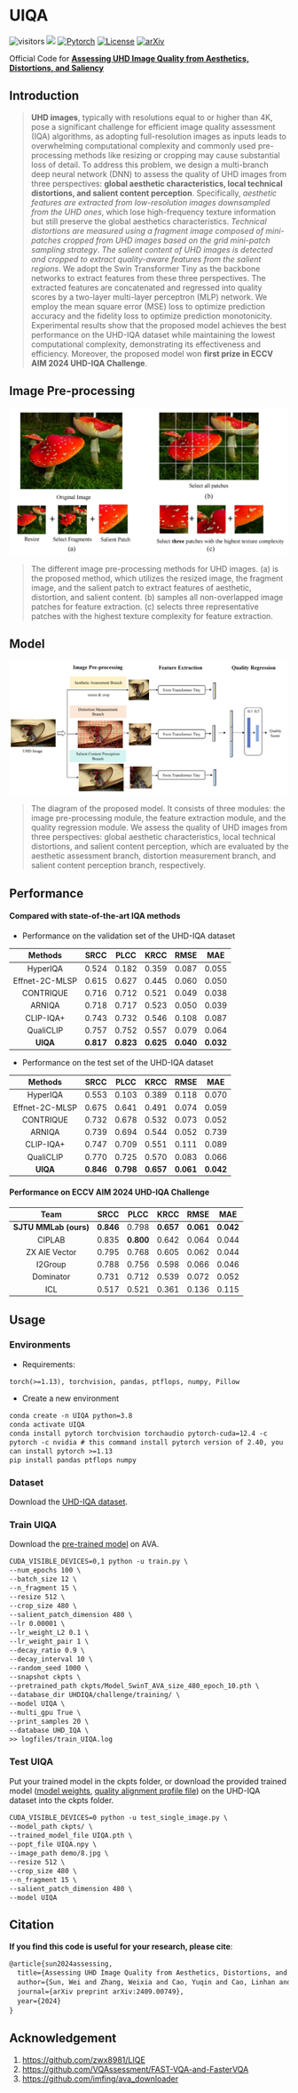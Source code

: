 # UIQA

![visitors](https://visitor-badge.laobi.icu/badge?page_id=sunwei925/UIQA) [![](https://img.shields.io/github/stars/sunwei925/UIQA)](https://github.com/sunwei925/UIQA)
[![Pytorch](https://img.shields.io/badge/PyTorch-1.13%2B-brightgree?logo=PyTorch)](https://pytorch.org/)
[![License](https://img.shields.io/badge/License-Apache%202.0-blue.svg)](https://github.com/sunwei925/UIQA)
[![arXiv](https://img.shields.io/badge/build-paper-red?logo=arXiv&label=arXiv)](https://arxiv.org/abs/2409.00749)

Official Code for **[Assessing UHD Image Quality from Aesthetics, Distortions, and Saliency](https://arxiv.org/abs/2409.00749)**

## Introduction
> **UHD images**, typically with resolutions equal to or higher than 4K, pose a significant challenge for efficient image quality assessment (IQA) algorithms, as adopting full-resolution images as inputs leads to overwhelming computational complexity and commonly used pre-processing methods like resizing or cropping may cause substantial loss of detail. To address this problem, we design a multi-branch deep neural network (DNN) to assess the quality of UHD images from three perspectives: **global aesthetic characteristics, local technical distortions, and salient content perception**. Specifically, *aesthetic features are extracted from low-resolution images downsampled from the UHD ones*, which lose high-frequency texture information but still preserve the global aesthetics characteristics. *Technical distortions are measured using a fragment image composed of mini-patches cropped from UHD images based on the grid mini-patch sampling strategy*. *The salient content of UHD images is detected and cropped to extract quality-aware features from the salient regions*. We adopt the Swin Transformer Tiny as the backbone networks to extract features from these three perspectives. The extracted features are concatenated and regressed into quality scores by a two-layer multi-layer perceptron (MLP) network. We employ the mean square error (MSE) loss to optimize prediction accuracy and the fidelity loss to optimize prediction monotonicity. Experimental results show that the proposed model achieves the best performance on the UHD-IQA dataset while maintaining the lowest computational complexity, demonstrating its effectiveness and efficiency. Moreover, the proposed model won **first prize in ECCV AIM 2024 UHD-IQA Challenge**.

## Image Pre-processing
![Image Pre-processing Figure](./figures/UHD_Image_Preprecessing.PNG)

> The different image pre-processing methods for UHD images. (a) is the proposed method, which utilizes the resized image, the fragment image, and the salient patch to extract features of aesthetic, distortion, and salient content. (b) samples all non-overlapped image patches for feature extraction. (c) selects three representative patches with the highest texture complexity for feature extraction.

## Model
![Model Figure](./figures/framework_UHD_IQA.PNG)

> The diagram of the proposed model. It consists of three modules: the image pre-processing module, the feature extraction module, and the quality regression module. We assess the quality of UHD images from three perspectives: global aesthetic characteristics, local technical distortions, and salient content perception, which are evaluated by the aesthetic assessment branch, distortion measurement branch, and salient content perception branch, respectively.

<!-- ## Computationl Complexity
![Computationl Complexity](./figures/macs.PNG) -->

## Performance
#### Compared with state-of-the-art IQA methods
- Performance on the validation set of the UHD-IQA dataset

| Methods | SRCC | PLCC | KRCC | RMSE | MAE |
| :---: | :---:| :---:|:---: |:---: |:---: |
|HyperIQA|0.524|0.182| 0.359|0.087| 0.055|
|Effnet-2C-MLSP|0.615| 0.627|0.445|0.060|0.050|
|CONTRIQUE|0.716| 0.712|0.521|0.049|0.038|
|ARNIQA|0.718|0.717|0.523| 0.050|0.039|
|CLIP-IQA+|0.743|0.732| 0.546| 0.108|0.087|
|QualiCLIP|0.757|0.752|0.557|0.079|0.064|
|**UIQA**|**0.817**| **0.823**| **0.625**|**0.040**| **0.032**|

- Performance on the test set of the UHD-IQA dataset

| Methods | SRCC | PLCC | KRCC | RMSE | MAE |
| :---: | :---:| :---:|:---: |:---: |:---: |
|HyperIQA|0.553| 0.103| 0.389|0.118|0.070 |
|Effnet-2C-MLSP|0.675|0.641 | 0.491|0.074|0.059|
|CONTRIQUE|0.732| 0.678|0.532| 0.073|0.052|
|ARNIQA|0.739|0.694|0.544|  0.052|0.739|
|CLIP-IQA+|0.747| 0.709| 0.551| 0.111| 0.089|
|QualiCLIP|0.770|0.725|0.570|0.083|0.066|
|**UIQA**|**0.846**|  **0.798**|**0.657**|**0.061**| **0.042**|










#### Performance on ECCV AIM 2024 UHD-IQA Challenge
| Team | SRCC | PLCC | KRCC | RMSE | MAE |
| :---: | :---:| :---:|:---: |:---: |:---: |
| **SJTU MMLab (ours)** | **0.846** | 0.798 | **0.657** |  **0.061** | **0.042** |
| CIPLAB | 0.835 | **0.800** |  0.642 |   0.064 | 0.044 |
| ZX AIE Vector | 0.795 | 0.768 | 0.605  | 0.062 | 0.044 |
| I2Group | 0.788 | 0.756 | 0.598  | 0.066 | 0.046 |
| Dominator | 0.731 | 0.712 | 0.539  | 0.072 |  0.052 |
|ICL|0.517| 0.521|0.361| 0.136| 0.115|

## Usage
### Environments
- Requirements:
```
torch(>=1.13), torchvision, pandas, ptflops, numpy, Pillow
```
- Create a new environment
```
conda create -n UIQA python=3.8
conda activate UIQA 
conda install pytorch torchvision torchaudio pytorch-cuda=12.4 -c pytorch -c nvidia # this command install pytorch version of 2.40, you can install pytorch >=1.13
pip install pandas ptflops numpy
```

### Dataset
Download the [UHD-IQA dataset](https://database.mmsp-kn.de/uhd-iqa-benchmark-database.html).

### Train UIQA

Download the [pre-trained model](https://www.dropbox.com/scl/fi/dk6co7hqquxpuq1nh04gf/Model_SwinT_AVA_epoch_10.pth?rlkey=tp13fdewe7hdosc3dja6al2dx&st=rg7tsy3t&dl=0) on AVA.

```
CUDA_VISIBLE_DEVICES=0,1 python -u train.py \
--num_epochs 100 \
--batch_size 12 \
--n_fragment 15 \
--resize 512 \
--crop_size 480 \
--salient_patch_dimension 480 \
--lr 0.00001 \
--lr_weight_L2 0.1 \
--lr_weight_pair 1 \
--decay_ratio 0.9 \
--decay_interval 10 \
--random_seed 1000 \
--snapshot ckpts \
--pretrained_path ckpts/Model_SwinT_AVA_size_480_epoch_10.pth \
--database_dir UHDIQA/challenge/training/ \
--model UIQA \
--multi_gpu True \
--print_samples 20 \
--database UHD_IQA \
>> logfiles/train_UIQA.log
```

### Test UIQA
Put your trained model in the ckpts folder, or download the provided trained model ([model weights](https://www.dropbox.com/scl/fi/mgvvt902zehhmo6drnxve/UIQA.pth?rlkey=413edq08c8qnxbrlgclnq0va6&st=yzcskkus&dl=0), [quality alignment profile file](https://www.dropbox.com/scl/fi/1st2jjga6ssirvsex5oo6/UIQA.npy?rlkey=6mbf2utiz1t3dlm5nl635cvmz&st=n0tvbqv9&dl=0)) on the UHD-IQA dataset into the ckpts folder.

```
CUDA_VISIBLE_DEVICES=0 python -u test_single_image.py \
--model_path ckpts/ \
--trained_model_file UIQA.pth \
--popt_file UIQA.npy \
--image_path demo/8.jpg \
--resize 512 \
--crop_size 480 \
--n_fragment 15 \
--salient_patch_dimension 480 \
--model UIQA
```

## Citation
**If you find this code is useful for  your research, please cite**:

```latex
@article{sun2024assessing,
  title={Assessing UHD Image Quality from Aesthetics, Distortions, and Saliency},
  author={Sun, Wei and Zhang, Weixia and Cao, Yuqin and Cao, Linhan and Jia, Jun and Chen, Zijian and Zhang, Zicheng and Min, Xiongkuo and Zhai, Guangtao},
  journal={arXiv preprint arXiv:2409.00749},
  year={2024}
}
```

## Acknowledgement

1. <https://github.com/zwx8981/LIQE>
2. <https://github.com/VQAssessment/FAST-VQA-and-FasterVQA>
3. <https://github.com/imfing/ava_downloader>